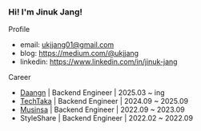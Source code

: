 ### Hi! I'm Jinuk Jang!

Profile
- email: ukjjang01@gmail.com
- blog: https://medium.com/@ukjjang
- linkedin: https://www.linkedin.com/in/jinuk-jang

Career
- [Daangn](https://www.daangn.com/kr) | Backend Engineer | 2025.03 ~ ing
- [TechTaka](https://www.argoport.com/) | Backend Engineer | 2024.09 ~ 2025.09
- [Musinsa](https://www.musinsa.com) | Backend Engineer | 2022.09 ~ 2023.09
- StyleShare | Backend Engineer | 2022.02 ~ 2022.09

